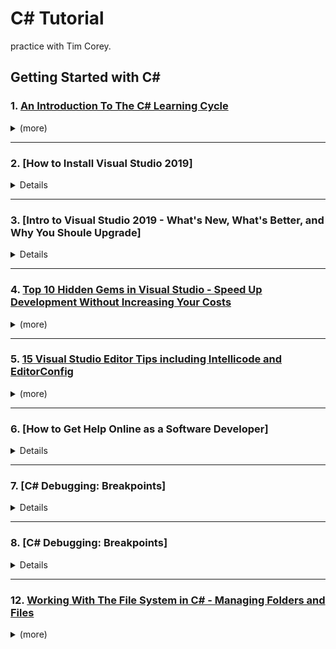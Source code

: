 # C# Tutorial
practice with Tim Corey.

## Getting Started with C#  
### 1. [An Introduction To The C# Learning Cycle](https://youtu.be/h7aIzCkmbl8?list=PLLWMQd6PeGY2GVsQZ-u3DPXqwwKW8MkiP)
<details>  
  <summary>(more)</summary>
  
#### - 4 steps cycle  
  1. Watch Toturial or read about something.  
  2. Build 2-5 practice projects. (not real applications. just something to understand how that piece works.)  
  3. See how each piece fits into a large whole. (real application. not only a theory)  
  4. Take what you learned in the toturial into a real application.  
</details>  

-----
### 2. [How to Install Visual Studio 2019]
<details><skip></details>

-----
### 3. [Intro to Visual Studio 2019 - What's New, What's Better, and Why You Shoule Upgrade]
<details><skip></details>

-----
### 4. [Top 10 Hidden Gems in Visual Studio - Speed Up Development Without Increasing Your Costs](https://youtu.be/xWcQhF-1hxA?list=PLLWMQd6PeGY2GVsQZ-u3DPXqwwKW8MkiP)  
<details>  
  <summary>(more)</summary>
  
  #### - 10 Tips   
  1. Quickly get to your file on disk. 
     - Right click on a tab - Open Containing Folder to open File Explorer at the file's location.  
     - Right click on a tab - Copy Full Path to copy the full path of the file.  
  2. Create auto properties when extracting an interface with Quick Actions.  
     - Tools -> Options -> Text Editor -> C# -> Advanced -> When generating properties :  
       :heavy_check_mark: prefer auto properties.  
  3. Suggest uses for types in reference assemblies and NuGet packages with Quick Actions.  
     - Tools -> Options -> Text Editor -> C# -> Advanced -> Using Directives :  
       :heavy_check_mark: Suggest using for types in reference assemblies.  
       :heavy_check_mark: Suggest using for types in NuGet packages.  
     - Access implementation using Go To Implementation.   
       - F12 : go to interface.  
       - Ctrl + F12 : go to implementation.  
  4. Do a focused search to find types, lines and other useful things using Go To.
     - Ctrl + T : helper. (like a search, but it's different kind of search. You can find things very quickly.)  
  5. Built-in refactoring using Quick Actions. (Ctrl + dot)
     - Move declaration near reference.  
     - Move type to *.cs : Create class own cs file.  
     - Remove Unnecessary Usings.  
       - Fix all occurences in : Document | Project | Solution.  
     - Object initialization can be simplified.  
       - Fix all occurences in : Document | Project | Solution.  
     - Introduce constant for "_string_".  
     - Inline temporary variable.  
  6. Easily format using Format Document.  
     - Ctrl + E , D : Edit -> Advanced -> Format Document.  
  7. C# Interactive window (Built-in REPL Editor) for quick testing and scripting.  
     - View -> Other Windows-> C# Interactive.  
     - Type a little C# code, and see how they work.  
  8. Moving whole lines up and down in the text editor.  
     - Alt + Up.  
     - Alt + Down.  
  9. Useful IntelliSense shortcuts.  
     - Ctrl + Shift + space : Puts your cusor anyway inside the (), and show you parameter list and also show you if you have overloads.  
     - Ctrl + J : Change member function.  
  10. Multi-line modifications.  
     - Shift + Alt + keyTLRB.  
     - Alt + mouse move.  
</details>  
  
-----
### 5. [15 Visual Studio Editor Tips including Intellicode and EditorConfig](https://youtu.be/qv6ZflueASY?list=PLLWMQd6PeGY2GVsQZ-u3DPXqwwKW8MkiP)  
<details>
  <summary>(more)</summary>
  
  #### - 15 Tips 
  1. IntelliCode  
    - Extensions -> Manager Extensions -> Installed -> Visual Studio IntelliCode  
  2. Personalized Intellicode
    - Tools -> Options -> IntelliCode -> (setting IntelliCode)
    - View -> Other Windows -> IntelliCode Model Management
  3. Code Styles
    - Tools -> Options -> Text Editor -> C# -> Code Style
      - Naming
      - Formatting  
  4. Editor Config  
    - Tools -> Options -> Text Editor -> C# -> Code Style -> General -> Generate .editorconfig file from settings  
    - Project Solution -> Add -> New EditorConfig (IntelliCode)  
    - Tools -> Options -> IntelliCode -> General -> EditorConfig inference -> Enable  
  5. Solution Performance : helps you give into visual studio faster  
    - Tools -> Options -> Projects and Solutions  
  6. Code Cleanup  
    - Ctrl + K , E : Run Code Cleanup  
  7. Project/Solution-wide Code Cleanup  
    - Solution Explorer -> (mouse right click) -> Analyze and Code Cleanup -> Run Cleanup  
  8. Paste as JSON  
    - Edit -> Paste Special -> Paste JSON As Classes  
  9. Quick Actions and Refactoring  
    - Invert if  
    - Use Pattern matching  
  10. Discard Character  
      ```cs
      (string fn, string ln) = GetNames();
      var (fn, _) = GetNames(); // don't care about lastname
      public static (string firstName, string lastName) GetNames()
      {
         return ("Tim", "Corey");
      }
      ```  
  11. XAML Hot Reload  
    - UI change and reload immediately  
    - XAML Pop-out Option (bonus)  
  12. Pin Properties in List
    - for debug easier  
  13. Clipboard Ring  
    - Ctrl + Shift + V : paste list  
    - Windows + V : Windows Clipboard Ring (bonus)  
  14. Toolbox Code Storage  
    - Storage the code you want to remember. rename  
    - drag code into toolbox  
  15. Universal Search  
    - Ctrl + Q  
      - quick way to create new file (enter : add class)  
      - quickly setting (enter : themes / intellicode)  
    - Vertical document tab (bonus)  
      - Options -> Environment -> Preview Features :  
        :heavy_check_mark: Vertical document tab layout  
      - Right click on tabs -> Set Tab Layout -> Left / Top / Right  
</details>

-----
### 6. [How to Get Help Online as a Software Developer]    
<details><skip></details>
  
-----
### 7. [C# Debugging: Breakpoints]  
<details><skip></details>
  
-----
### 8. [C# Debugging: Breakpoints]  
<details><skip></details>
    
-----
### 12. [Working With The File System in C# - Managing Folders and Files](https://youtu.be/9mUuJIKq40M?list=PLLWMQd6PeGY2GVsQZ-u3DPXqwwKW8MkiP)  
<details>
  <summary>(more)</summary>

  #### - File System Demo
  1. reading all directories in the path specified  
      ```cs
      // using System.IO;
  
      string rootPath = @"E:\Temp\Demos\FileSystem";
  
      // "*" : filter
      // SearchOption : TopDirectoryOnly / AllDirectories
      string[] dirs = Directory.GetDirectories(rootPath, "*", SearchOption.AllDirectories);  
  
      foreach (string dir in dirs)
      {
          Console.WriteLine(dir);
      }
  
      var files = Directory.GetFiles(rootPath, "*.*", SearchOption.TopDirectoryOnly);
  
      foreach (string file in files)
      {
          Console.WriteLine(file);
      } 
     ```
  2. reading all files in the path specified (directories included)  
      ```cs
      // using System.IO;
  
      string rootPath = @"E:\Temp\Demos\FileSystem";
  
      // "*.*" : filter
      // SearchOption : TopDirectoryOnly / AllDirectories
  
      var files = Directory.GetFiles(rootPath, "*.*", SearchOption.TopDirectoryOnly);
  
      foreach (string file in files)
      {
          Console.WriteLine(file);
          Console.WriteLine(Path.GetFileName(file)); // getting file path only
      } 
     ```  
  3. reading all files (directories excluded), omitted file extensions, getting file path only
  
  9:43
  
  
</details>
